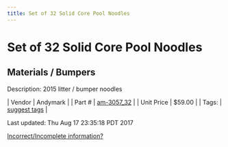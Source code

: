 ```yaml
---
title: Set of 32 Solid Core Pool Noodles
---
```


# Set of 32 Solid Core Pool Noodles
## Materials / Bumpers
Description: 	2015 litter / bumper noodles 

| Vendor | Andymark | 
| Part # | [am-3057_32](http://www.andymark.com/bumper-p/am-3057_32.htm) | 
| Unit Price | $59.00 | 
| Tags: | [suggest tags](https://docs.google.com/forms/d/e/1FAIpQLSeWyY8v3RgOty-MyWmh9U0iivNYN_molChYyS-0U-o-kOAv_g/viewform) | 

Last updated: Thu Aug 17 23:35:18 PDT 2017

 [Incorrect/Incomplete information?](https://docs.google.com/forms/d/e/1FAIpQLSeWyY8v3RgOty-MyWmh9U0iivNYN_molChYyS-0U-o-kOAv_g/viewform)